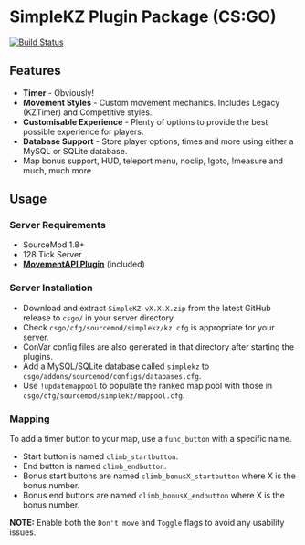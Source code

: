 # SimpleKZ Plugin Package (CS:GO)

[![Build Status](https://travis-ci.org/danzayau/SimpleKZ.svg?branch=master)](https://travis-ci.org/danzayau/SimpleKZ)

## Features

 * **Timer** - Obviously!
 * **Movement Styles** - Custom movement mechanics. Includes Legacy (KZTimer) and Competitive styles.
 * **Customisable Experience** - Plenty of options to provide the best possible experience for players. 
 * **Database Support** - Store player options, times and more using either a MySQL or SQLite database.
 * Map bonus support, HUD, teleport menu, noclip, !goto, !measure and much, much more.

## Usage

### Server Requirements

 * SourceMod 1.8+
 * 128 Tick Server
 * [**MovementAPI Plugin**](https://github.com/danzayau/MovementAPI) (included)

### Server Installation

 * Download and extract ```SimpleKZ-vX.X.X.zip``` from the latest GitHub release to ```csgo/``` in your server directory.
 * Check ```csgo/cfg/sourcemod/simplekz/kz.cfg``` is appropriate for your server.
 * ConVar config files are also generated in that directory after starting the plugins.
 * Add a MySQL/SQLite database called ```simplekz``` to ```csgo/addons/sourcemod/configs/databases.cfg```.
 * Use ```!updatemappool``` to populate the ranked map pool with those in ```csgo/cfg/sourcemod/simplekz/mappool.cfg```.
 
### Mapping

To add a timer button to your map, use a ```func_button``` with a specific name.

 * Start button is named ```climb_startbutton```.
 * End button is named ```climb_endbutton```.
 * Bonus start buttons are named ```climb_bonusX_startbutton``` where X is the bonus number.
 * Bonus end buttons are named ```climb_bonusX_endbutton``` where X is the bonus number.
 
**NOTE:** Enable both the ```Don't move``` and ```Toggle``` flags to avoid any usability issues.